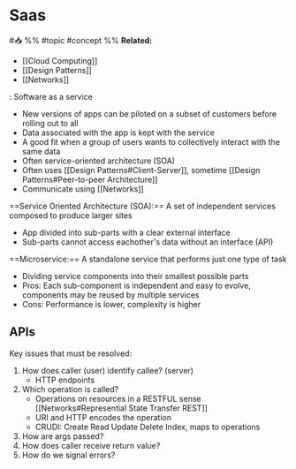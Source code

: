 # Saas
#📥 
%%
#topic
#concept
%%
**Related:**
-  [[Cloud Computing]]
-  [[Design Patterns]]
-  [[Networks]]


: Software as a service 

- New versions of apps can be piloted on a subset of customers before rolling out to all
- Data associated with the app is kept with the service
- A good fit when a group of users wants to collectively interact with the same data
- Often service-oriented architecture (SOA)
- Often uses [[Design Patterns#Client-Server]], sometime [[Design Patterns#Peer-to-peer Architecture]]
- Communicate using [[Networks]]


==Service Oriented Architecture (SOA):== A set of independent services composed to produce larger sites
- App divided into sub-parts with a clear external interface
- Sub-parts cannot access eachother's data without an interface (API)


==Microservice:== A standalone service that performs just one type of task
- Dividing service components into their smallest possible parts
- Pros: Each sub-component is independent and easy to evolve, components may be reused by multiple services 
- Cons: Performance is lower, complexity is higher


## APIs
Key issues that must be resolved:
1. How does caller (user) identify callee? (server)
	- HTTP endpoints
2. Which operation is called?
	- Operations on resources in a RESTFUL sense [[Networks#Represential State Transfer REST]]
	- URI and HTTP encodes the operation
	- CRUDI: Create Read Update Delete Index, maps to operations
3. How are args passed?
4. How does caller receive return value?
5. How do we signal errors?